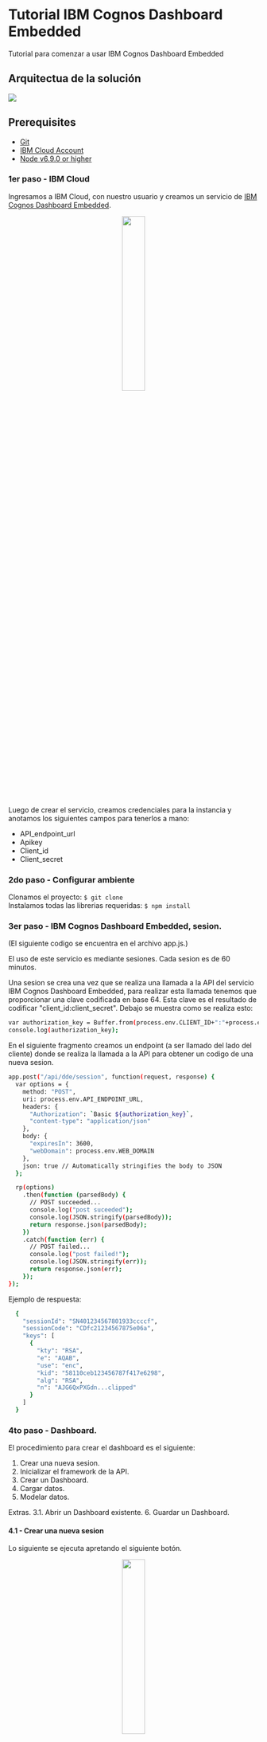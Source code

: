 # Tutorial IBM Cognos Dashboard Embedded
Tutorial para comenzar a usar IBM Cognos Dashboard Embedded

## Arquitectua de la solución
![](fotos/cognos-architecture.png)

## Prerequisites
* [Git](https://git-scm.com/downloads)
* [IBM Cloud Account](https://cloud.ibm.com)
* [Node v6.9.0 or higher](https://nodejs.org/en/)

### 1er paso - IBM Cloud
Ingresamos a IBM Cloud, con nuestro usuario y creamos un servicio de [IBM Cognos Dashboard Embedded](https://cloud.ibm.com/catalog/services/ibm-cognos-dashboard-embedded).
<p align="center">
	<img src="fotos/CDE-logo.png" width="30%" height="30%">
</p>

Luego de crear el servicio, creamos credenciales para la instancia y anotamos los siguientes campos para tenerlos a mano:
* API_endpoint_url
* Apikey
* Client_id
* Client_secret

### 2do paso - Configurar ambiente
Clonamos el proyecto: ``` $ git clone ```
<br />
Instalamos todas las librerias requeridas: ``` $ npm install ```


### 3er paso - IBM Cognos Dashboard Embedded, sesion. 
(El siguiente codigo se encuentra en el archivo app.js.)

El uso de este servicio es mediante sesiones. Cada sesion es de 60 minutos.

Una sesion se crea una vez que se realiza una llamada a la API del servicio IBM Cognos Dashboard Embedded, para realizar esta llamada tenemos que proporcionar una clave codificada en base 64. Esta clave es el resultado de codificar "client_id:client_secret".
Debajo se muestra como se realiza esto:
```bash
var authorization_key = Buffer.from(process.env.CLIENT_ID+":"+process.env.CLIENT_SECRET).toString('base64')
console.log(authorization_key);
```

En el siguiente fragmento creamos un endpoint (a ser llamado del lado del cliente) donde se realiza la llamada a la API para obtener un codigo de una nueva sesion. 
```bash
app.post("/api/dde/session", function(request, response) {
  var options = {
    method: "POST",
    uri: process.env.API_ENDPOINT_URL,
    headers: {
      "Authorization": `Basic ${authorization_key}`,
      "content-type": "application/json"
    },
    body: {
      "expiresIn": 3600,
      "webDomain": process.env.WEB_DOMAIN
    },
    json: true // Automatically stringifies the body to JSON
  };

  rp(options)
    .then(function (parsedBody) {
      // POST succeeded...
      console.log("post suceeded");
      console.log(JSON.stringify(parsedBody));
      return response.json(parsedBody);
    })
    .catch(function (err) {
      // POST failed...
      console.log("post failed!");
      console.log(JSON.stringify(err));
      return response.json(err);
    });
});
```

Ejemplo de respuesta:
```bash
  {
    "sessionId": "SN401234567801933ccccf",
    "sessionCode": "CDfc21234567875e06a",
    "keys": [
      {
        "kty": "RSA",
        "e": "AQAB",
        "use": "enc",
        "kid": "58110ceb123456787f417e6298",
        "alg": "RSA",
        "n": "AJG6QxPXGdn...clipped"
      }
    ]
  }
```

### 4to paso - Dashboard. 

El procedimiento para crear el dashboard es el siguiente:
1. Crear una nueva sesion.
2. Inicializar el framework de la API.
3. Crear un Dashboard. 
4. Cargar datos.
5. Modelar datos.

Extras.
3.1.  Abrir un Dashboard existente.
6. Guardar un Dashboard.

#### 4.1 - Crear una nueva sesion
Lo siguiente se ejecuta apretando el siguiente botón.
<p align="center">
  <img src="fotos/Create-Session-button.png" width="30%" height="30%">
</p>
¿Que hacemos en esta etapa?
Realizamos una llamada el endpoint que creamos en el paso 3 y obtenemos el codigo.

```bash
async function createNewSession() {
	session;
	if (this.api != null) {
	  console.log("There was already an api object");
	} else {
	 	var http = new XMLHttpRequest();
	  	http.open('POST', '/api/dde/session', true);
	  	http.setRequestHeader('Content-type', 'application/json');
	  	http.onreadystatechange = function() {
	    if (http.readyState === 4 && http.status === 200 && http.responseText) {
	    	response = http.responseText
	      	const data = JSON.parse(response);
	      	session.code = data.sessionCode;
	      	session.id = data.sessionId;
	      	session.keys = data.keys;
	      	createAndInitApiFramework();
	      	return this.session;
	      	}
	  	};
	  	http.send()
	}
}
```
  
#### 4.2 - Se inicializa el framework de la API.
Podemos ver que invocamos a la funcion createAndInitApiFramework.

```bash
  this.api = new CognosApi({
  cognosRootURL: 'https://us-south.dynamic-dashboard-embedded.cloud.ibm.com/daas/',
  sessionCode: session.code,
  initTimeout: 10000,
  node: document.getElementById('containerDivId') // containerDivId
});
```
cognosRootURL: Hace referencia a la API_endpoint_url de nuestras credenciales. 
sessionCode: Hace referencia al codigo de la sesion que nos envío el servidor. 
initTimeout: Es la cantidad de milisegundos que esperamos por una respuesta.
node: Hace referencia al lugar en la pagina HTML donde se va a embeber el dashboard.

Notaremos que aparece un gif de loading. 

  
#### 4.3 - Se crea un dashboard.
Por ultimo se invoca la funcion createDashboard()

```bash
async function createDashboard()  {
	if (this.api.dashboard != null) {
	 	this.dashboardAPI = await this.api.dashboard.createNew();
	 	console.log('Dashboard created successfully.');
	 	this.dashboardAPI.state = 'Create';
	 	return this.dashboardAPI;
	} else {
	  	console.log('Dashboard is not created.');
	}
}
```

##### Este será el resultado: 
![](fotos/Select-template.png)

##### Luego se elige un template y se comienza a trabajar con los datos:
![](fotos/Dashboard-created.png)

#### 4.3.1 - Se abre un Dashboard existente.

#### 4.4 - Se carga un archivo de datos.

Para agregar un archivo de datos al dashboard es necesario ejecutar el siguiente metodo:
  
```bash
this.dashboardAPI.addSources([{
  module: sampleModule,
  name: 'Test Source',
  id: 'myUniqueId123'
}])

```
Donde name es el nombre con el que el archivo se mostrará en el dashboard y el id es como se lo va a identificar.
![](fotos/Data-source-added.png) 
<br />
El campo module hace referencia a un objeto java que tiene las referencias al archivo de datos, contiene los siguientes campos:
```bash
module = {
"xsd": "https://ibm.com/daas/module/1.0/module.xsd",
"source": {
  "id": "IDENTIFICADOR DE LA FUENTE",
  "srcUrl": {
    "sourceUrl": "RUTA AL ARCHIVO CSV".
    "mimeType": "text\/csv", "TIPO DEL ARCHIVO"
    "property": [
      {
        "name": "separator",
        "value": ", "
      },
      {
        "name": "ColumnNamesLine",
        "value": "true"
      }
    ]
  }
},
"table": { // DATOS ACERCA DE LAS COLUMNAS DEL ARCHIVO.
  "name": "TableName",
  "column": [
    {
      "datatype": "BIGINT",
      "nullable": true,
      "name": "Year_",
      "description": "Year",
      "label": "Year",
      "usage": "attribute",
      "regularAggregate": "none",
      "taxonomyFamily": "cYear"
    },
    {
      "datatype": "NVARCHAR(20)",
      "nullable": true,
      "name": "Product_type",
      "description": "Product type",
      "label": "Product type",
      "usage": "attribute",
      "regularAggregate": "none"
    },
    {
      "datatype": "NVARCHAR(17)",
      "nullable": true,
      "name": "Order_method_type",
      "description": "Order method type",
      "label": "Order method type",
      "usage": "attribute",
      "regularAggregate": "none"
    },
    {
      "name": "Retailer_country",
      "datatype": "NVARCHAR(16)",
      "nullable": true,
      "description": "Retailer country",
      "label": "Retailer country",
      "usage": "attribute",
      "regularAggregate": "none",
      "taxonomyFamily": "cCountry"
    },
    {
      "datatype": "DOUBLE",
      "nullable": true,
      "name": "Revenue",
      "description": "Revenue",
      "label": "Revenue",
      "usage": "fact",
      "regularAggregate": "total"
    },
    {
      "datatype": "DECIMAL(38, 0)",
      "nullable": true,
      "name": "Quantity",
      "description": "Quantity",
      "label": "Quantity",
      "usage": "fact",
      "regularAggregate": "total"
    }
  ]
},
"label": "Module Name",
"identifier": "moduleId"
```

Para cargar un archivo de datos, hay varias maneras:
* En el botón de + que está al lado de donde dice selected sources:
![](fotos/Add-data-source.png)
<br />
En este caso cuando se da click al botón con el simbolo de "+" y se dispara un evento, cuando se registra ese evento ahí se debería modelar como se quisiera: abriendo un modal con distintos archivos ya cargados y con los valores anteriores ya definidos o abriendo un explorador de archivos y cargar estos valores dinamicamente.
  
* Dandole click a un boton externo al Dashboard (Add data) donde agregue un conjunto de datos con todos los valores mencionados anteriormente ya definidos. 
<p align="center">
  <img src="fotos/Add-data-button.png" width="30%" height="30%">
</p>

#### 4.4 - Se guarda un dashboard.

#### 5 - Usar el dashboard.
Basicámente se basa en drag and drop. 
![Cognos Dashboard Embedded Demo](https://j.gifs.com/JyZj7D.gif)



